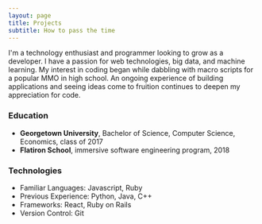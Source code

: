 ```yaml
---
layout: page
title: Projects
subtitle: How to pass the time
---
```


I'm a technology enthusiast and programmer looking to grow as a developer. I have a passion for
web technologies, big data, and machine learning. My interest in coding began while dabbling with
macro scripts for a popular MMO in high school. An ongoing experience of building applications and seeing ideas 
come to fruition continues to deepen my appreciation for code.


### Education ###
* **Georgetown University**, Bachelor of Science, Computer Science, Economics, class of 2017
* **Flatiron School**, immersive software engineering program, 2018


### Technologies ###
* Familiar Languages: Javascript, Ruby
* Previous Experience: Python, Java, C++
* Frameworks: React, Ruby on Rails
* Version Control: Git
